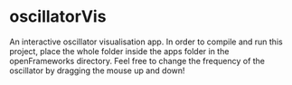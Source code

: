 # oscillatorVis

An interactive oscillator visualisation app.
In order to compile and run this project, place the whole folder inside the apps folder in the openFrameworks directory.
Feel free to change the frequency of the oscillator by dragging the mouse up and down!